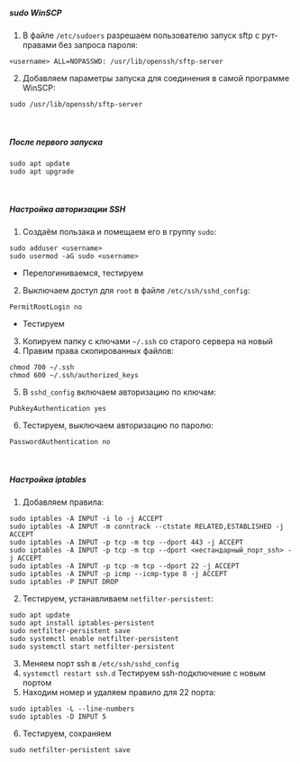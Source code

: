 ##### sudo WinSCP 
1. В файле `/etc/sudoers` разрешаем пользователю запуск sftp с рут-правами без запроса пароля:
```
<username> ALL=NOPASSWD: /usr/lib/openssh/sftp-server
```
2. Добавляем параметры запуска для соединения в самой программе WinSCP:
```
sudo /usr/lib/openssh/sftp-server
```
<br>

##### После первого запуска
```
sudo apt update
sudo apt upgrade
```
<br>

##### Настройка авторизации SSH
1. Создаём пользака и помещаем его в группу `sudo`:
```
sudo adduser <username>
sudo usermod -aG sudo <username>
```
* Перелогиниваемся, тестируем
2. Выключаем доступ для `root` в файле `/etc/ssh/sshd_config`:
```
PermitRootLogin no
```
* Тестируем
3. Копируем папку с ключами `~/.ssh` со старого сервера на новый
4. Правим права скопированных файлов:
```
chmod 700 ~/.ssh
chmod 600 ~/.ssh/authorized_keys
```
5. В `sshd_config` включаем авторизацию по ключам:
```
PubkeyAuthentication yes
```
6. Тестируем, выключаем авторизацию по паролю:
```
PasswordAuthentication no
```
<br>

##### Настройка iptables
1. Добавляем правила:
```
sudo iptables -A INPUT -i lo -j ACCEPT
sudo iptables -A INPUT -m conntrack --ctstate RELATED,ESTABLISHED -j ACCEPT
sudo iptables -A INPUT -p tcp -m tcp --dport 443 -j ACCEPT
sudo iptables -A INPUT -p tcp -m tcp --dport <нестандарный_порт_ssh> -j ACCEPT
sudo iptables -A INPUT -p tcp -m tcp --dport 22 -j ACCEPT
sudo iptables -A INPUT -p icmp --icmp-type 8 -j ACCEPT
sudo iptables -P INPUT DROP
```
2. Тестируем, устанавливаем `netfilter-persistent`:
```
sudo apt update
sudo apt install iptables-persistent
sudo netfilter-persistent save
sudo systemctl enable netfilter-persistent
sudo systemctl start netfilter-persistent
```
3. Меняем порт ssh в `/etc/ssh/sshd_config`
4. `systemctl restart ssh.d` Тестируем ssh-подключение с новым портом
5. Находим номер и удаляем правило для 22 порта:
```
sudo iptables -L --line-numbers
sudo iptables -D INPUT 5
```
6. Тестируем, сохраняем
```
sudo netfilter-persistent save
```